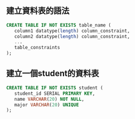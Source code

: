 ## 建立資料表的語法

```sql
CREATE TABLE IF NOT EXISTS table_name (
   column1 datatype(length) column_constraint,
   column2 datatype(length) column_constraint,
   ...
   table_constraints
);
```

## 建立一個student的資料表
```sql
CREATE TABLE IF NOT EXISTS student (
   student_id SERIAL PRIMARY KEY,
   name VARCHAR(20) NOT NULL,
   major VARCHAR(20) UNIQUE
);
```
